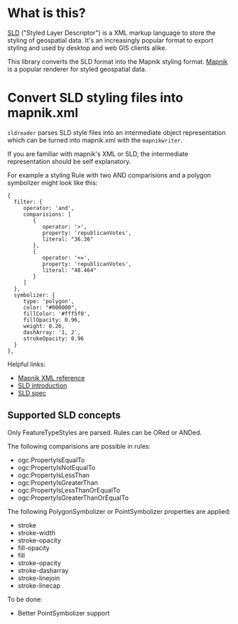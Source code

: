 # What is this?

[SLD](http://docs.geoserver.org/latest/en/user/styling/sld-introduction.html) ("Styled Layer Descriptor") is a XML markup language to store the styling of geospatial data. It's an increasingly popular format to export styling and used by desktop and web GIS clients alike. 

This library converts the SLD format into the Mapnik styling format. [Mapnik](https://github.com/mapnik/mapnik/wiki/About-Mapnik) is a popular renderer for styled geospatial data.

# Convert SLD styling files into mapnik.xml

`sldreader` parses SLD style files into an intermediate object representation which can be turned into mapnik.xml with the `mapnikwriter`.

If you are familiar with mapnik's XML or SLD, the intermediate representation should be self explanatory.

For example a styling Rule with two AND comparisions and a polygon symbolizer might look like this:

    {
      filter: {
         operator: 'and',
         comparisions: [
            {
               operator: '>',
               property: 'republicanVotes',
               literal: "36.36"
            },
            {
               operator: '<=',
               property: 'republicanVotes',
               literal: "48.464"
            }
         ]
      },
      symbolizer: {
         type: 'polygon',
         color: "#000000",
         fillColor: '#fff5f0',
         fillOpacity: 0.96,
         weight: 0.26,
         dashArray: '1, 2',
         strokeOpacity: 0.96
      }
    },


Helpful links:

 * [Mapnik XML reference](https://github.com/mapnik/mapnik/wiki/XMLConfigReference)
 * [SLD introduction](http://docs.geoserver.org/stable/en/user/styling/sld-introduction.html)
 * [SLD spec](http://www.opengeospatial.org/standards/sld)

## Supported SLD concepts

Only FeatureTypeStyles are parsed. Rules can be ORed or ANDed.

The following comparisions are possible in rules:

 * ogc:PropertyIsEqualTo
 * ogc:PropertyIsNotEqualTo
 * ogc:PropertyIsLessThan
 * ogc:PropertyIsGreaterThan
 * ogc:PropertyIsLessThanOrEqualTo
 * ogc:PropertyIsGreaterThanOrEqualTo

The following PolygonSymbolizer or PointSymbolizer properties are applied:

 * stroke
 * stroke-width
 * stroke-opacity
 * fill-opacity
 * fill
 * stroke-opacity
 * stroke-dasharray
 * stroke-linejoin
 * stroke-linecap

To be done:

 * Better PointSymbolizer support